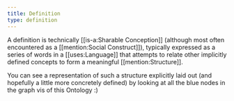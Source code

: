 ```yaml
---
title: Definition
type: definition
---
```


A definition is technically [[is-a:Sharable Conception]] (although most often encountered as a [[mention:Social Construct]]), typically expressed as a series of words in a [[uses:Language]] that attempts to relate other implicitly defined concepts to form a meaningful [[mention:Structure]].

You can see a representation of such a structure explicitly laid out (and hopefully a little more concretely defined) by looking at all the blue nodes in the graph vis of this Ontology :)
